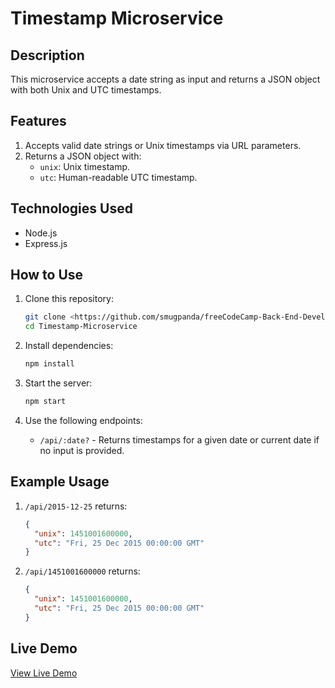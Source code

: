 # Timestamp Microservice

## Description

This microservice accepts a date string as input and returns a JSON object with both Unix and UTC timestamps.

## Features

1. Accepts valid date strings or Unix timestamps via URL parameters.
2. Returns a JSON object with:
    - `unix`: Unix timestamp.
    - `utc`: Human-readable UTC timestamp.

## Technologies Used

- Node.js
- Express.js

## How to Use

1. Clone this repository:
    ```bash
    git clone <https://github.com/smugpanda/freeCodeCamp-Back-End-Development-and-APIs.git>
    cd Timestamp-Microservice
    ```

2. Install dependencies:
    ```bash
    npm install
    ```

3. Start the server:
    ```bash
    npm start
    ```

4. Use the following endpoints:
    - `/api/:date?` - Returns timestamps for a given date or current date if no input is provided.

## Example Usage

1. `/api/2015-12-25` returns:
    ```json
    {
      "unix": 1451001600000,
      "utc": "Fri, 25 Dec 2015 00:00:00 GMT"
    }
    ```

2. `/api/1451001600000` returns:
    ```json
    {
      "unix": 1451001600000,
      "utc": "Fri, 25 Dec 2015 00:00:00 GMT"
    }
    ```

## Live Demo
[View Live Demo](https://boilerplate-project-timestamp.smugpanda.repl.co/)
